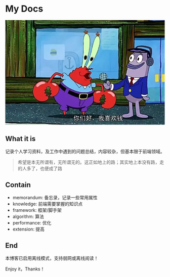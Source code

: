 # My Docs

![](./assets/img/home-banner.webp)

## What it is

记录个人学习资料，及工作中遇到的问题总结，内容较杂，但基本限于前端领域。

> 希望是本无所谓有，无所谓无的。这正如地上的路；其实地上本没有路，走的人多了，也便成了路

## Contain

- memorandum: 备忘录，记录一些常用属性
- knowledge: 前端需要掌握的知识点
- framework: 框架/脚手架
- algorithm: 算法
- performance: 优化
- extension: 提高

## End

本博客已启用离线模式，支持弱网或离线阅读！

Enjoy it，Thanks！

